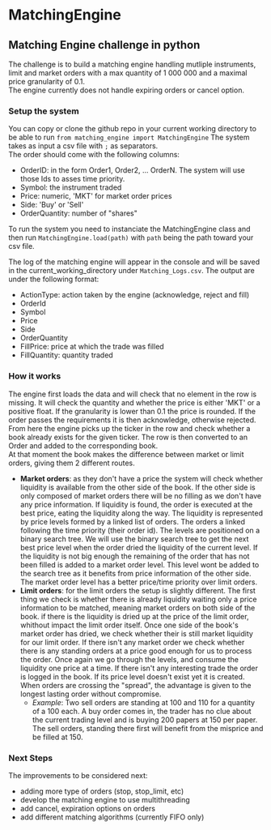 # MatchingEngine
## Matching Engine challenge in python
The challenge is to build a matching engine handling mutliple instruments, limit and market orders with a max quantity of 1 000 000 and a maximal price granularity of 0.1. <br>
The engine currently does not handle expiring orders or cancel option.
### Setup the system
You can copy or clone the github repo in your current working directory to be able to run `from matching_engine import MatchingEngine`
The system takes as input a csv file with `;` as separators. <br>
The order should come with the following columns: 
- OrderID: in the form Order1, Order2, ... OrderN. The system will use those Ids to asses time priority.
- Symbol: the instrument traded
- Price: numeric, 'MKT' for market order prices
- Side: 'Buy' or 'Sell'
- OrderQuantity: number of "shares" 

To run the system you need to instanciate the MatchingEngine class and then run `MatchingEngine.load(path)` with `path` being the path toward your csv file. 

The log of the matching engine will appear in the console and will be saved in the current_working_directory under `Matching_Logs.csv`. The output are under the following format: 
- ActionType: action taken by the engine (acknowledge, reject and fill)
- OrderId
- Symbol
- Price
- Side
- OrderQuantity
- FillPrice: price at which the trade was filled
- FillQuantity: quantity traded

### How it works
The engine first loads the data and will check that no element in the row is missing. It will check the quantity and whether the price is either 'MKT' or a positive float. If the granularity is lower than 0.1 the price is rounded. If the order passes the requirements it is then acknowledge, otherwise rejected. <br>
From here the engine picks up the ticker in the row and check whether a book already exists for the given ticker. The row is then converted to an Order and added to the corresponding book.  
At that moment the book makes the difference between market or limit orders, giving them 2 different routes. 
- **Market orders**: as they don't have a price the system will check whether liquidity is available from the other side of the book. If the other side is only composed of market orders there will be no filling as we don't have any price information. If liquidity is found, the order is executed at the best price, eating the liquidity along the way. The liquidity is represented by price levels formed by a linked list of orders. The orders a linked following the time priority (their order id). The levels are positioned on a binary search tree. We will use the binary search tree to get the next best price level when the order dried the liquidity of the current level. If the liquidity is not big enough the remaining of the order that has not been filled is added to a market order level. This level wont be added to the search tree as it benefits from price information of the other side. The market order level has a better price/time priority over limit orders. 
- **Limit orders**: for the limit orders the setup is slightly different. The first thing we check is whether there is already liquidity waiting only a price information to be matched, meaning market orders on both side of the book. if there is the liquidity is dried up at the price of the limit order, whithout impact the limit order itself. Once one side of the book's market order has dried, we check whether their is still market liquidity for our limit order. If there isn't any market order we check whether there is any standing orders at a price good enough for us to process the order. Once again we go through the levels, and consume the liquidity one price at a time. If there isn't any interesting trade the order is logged in the book. If its price level doesn't exist yet it is created. 
When orders are crossing the "spread", the advantage is given to the longest lasting order without compromise. <br> 
  - *Example*: Two sell orders are standing at 100 and 110 for a quantity of a 100 each. A buy order comes in, the trader has no clue about the current trading level and is buying 200 papers at 150 per paper. The sell orders, standing there first will benefit from the misprice and be filled at 150.

### Next Steps 
The improvements to be considered next: 
- adding more type of orders (stop, stop_limit, etc)
- develop the matching engine to use multithreading 
- add cancel, expiration options on orders
- add different matching algorithms (currently FIFO only)
